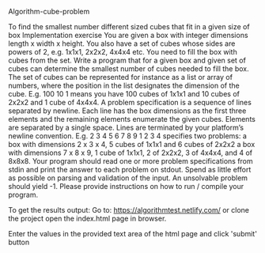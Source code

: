 Algorithm-cube-problem

To find the smallest number different sized cubes that fit in a given size of box Implementation exercise
You are given a box with integer dimensions length x width x height. You also have a set of cubes whose sides are powers of 2, e.g. 1x1x1, 2x2x2, 4x4x4 etc. You need to fill the box with cubes from the set. Write a program that for a given box and given set of cubes can determine the smallest number of cubes needed to fill the box. The set of cubes can be represented for instance as a list or array of numbers, where the position in the list designates the dimension of the cube. E.g. 100 10 1 means you have 100 cubes of 1x1x1 and 10 cubes of 2x2x2 and 1 cube of 4x4x4. A problem specification is a sequence of lines separated by newline. Each line has the box dimensions as the first three elements and the remaining elements enumerate the given cubes. Elements are separated by a single space. Lines are terminated by your platform’s newline convention. E.g. 2 3 4 5 6 7 8 9 1 2 3 4 specifies two problems: a box with dimensions 2 x 3 x 4, 5 cubes of 1x1x1 and 6 cubes of 2x2x2 a box with dimensions 7 x 8 x 9, 1 cube of 1x1x1, 2 of 2x2x2, 3 of 4x4x4, and 4 of 8x8x8. Your program should read one or more problem specifications from stdin and print the answer to each problem on stdout. Spend as little effort as possible on parsing and validation of the input. An unsolvable problem should yield -1. Please provide instructions on how to run / compile your program.

To get the results output:
Go to: https://algorithmtest.netlify.com/ or clone the project open the index.html page in browser.

Enter the values in the provided text area of the html page and click 'submit' button
